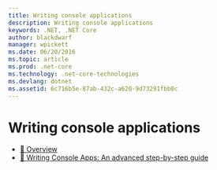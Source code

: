 ```yaml
---
title: Writing console applications 
description: Writing console applications 
keywords: .NET, .NET Core
author: blackdwarf
manager: wpickett
ms.date: 06/20/2016
ms.topic: article
ms.prod: .net-core
ms.technology: .net-core-technologies
ms.devlang: dotnet
ms.assetid: 6c716b5e-87ab-432c-a620-9d73291fbb0c
---
```


# Writing console applications 

*  [🔧 Overview](overview.md)
*  [🔧 Writing Console Apps: An advanced step-by-step guide](cli-console-app-tutorial-advanced.md)

